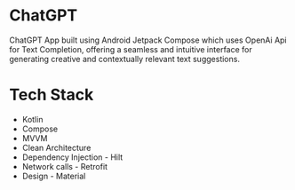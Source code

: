 # ChatGPT
ChatGPT App built using Android Jetpack Compose which uses OpenAi Api for Text Completion, offering a seamless and intuitive interface for generating creative and contextually relevant text suggestions.

# Tech Stack
* Kotlin
* Compose
* MVVM
* Clean Architecture
* Dependency Injection - Hilt
* Network calls - Retrofit
* Design - Material
